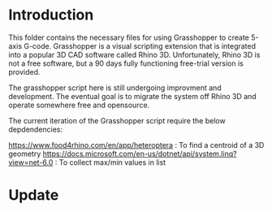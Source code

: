 # Introduction

This folder contains the necessary files for using Grasshopper to create 5-axis G-code.
Grasshopper is a visual scripting extension that is integrated into a popular 3D CAD software called Rhino 3D.
Unfortunately, Rhino 3D is not a free software, but a 90 days fully functioning free-trial version is provided.

The grasshopper script here is still undergoing improvment and development.
The eventual goal is to migrate the system off Rhino 3D and operate somewhere free and opensource. 



The current iteration of the Grasshopper script require the below depdendencies:

https://www.food4rhino.com/en/app/heteroptera : To find a centroid of a 3D geometry
https://docs.microsoft.com/en-us/dotnet/api/system.linq?view=net-6.0 : To collect max/min values in list


# Update



